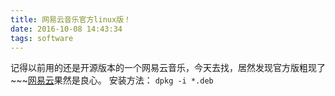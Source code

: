 ```yaml
---
title: 网易云音乐官方linux版！
date: 2016-10-08 14:43:34
tags: software
---
```

记得以前用的还是开源版本的一个网易云音乐，今天去找，居然发现官方版粗现了~~~[网易云](http://music.163.com/#/download)果然是良心。
安装方法：
``
dpkg -i *.deb
``